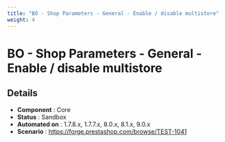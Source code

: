 ```yaml
---
title: "BO - Shop Parameters - General - Enable / disable multistore"
weight: 4
---
```


# BO - Shop Parameters - General - Enable / disable multistore
## Details
* **Component** : Core
* **Status** : Sandbox
* **Automated on** : 1.7.8.x, 1.7.7.x, 8.0.x, 8.1.x, 9.0.x
* **Scenario** : https://forge.prestashop.com/browse/TEST-1041

